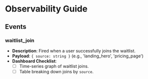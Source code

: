 # Observability Guide

## Events

### waitlist_join
- **Description**: Fired when a user successfully joins the waitlist.
- **Payload**: `{ source: string }` (e.g., 'landing_hero', 'pricing_page')
- **Dashboard Checklist**:
  - [ ] Time-series graph of waitlist joins.
  - [ ] Table breaking down joins by `source`.
